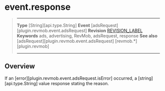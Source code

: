 # event.response

> --------------------- ------------------------------------------------------------------------------------------
> __Type__              [String][api.type.String]
> __Event__             [adsRequest][plugin.revmob.event.adsRequest]
> __Revision__          [REVISION_LABEL](REVISION_URL)
> __Keywords__          ads, advertising, RevMob, adsRequest, response
> __See also__			[adsRequest][plugin.revmob.event.adsRequest]
>						[revmob.*][plugin.revmob]
> --------------------- ------------------------------------------------------------------------------------------

## Overview

If an [error][plugin.revmob.event.adsRequest.isError] occurred, a [string][api.type.String] value response stating the reason.
